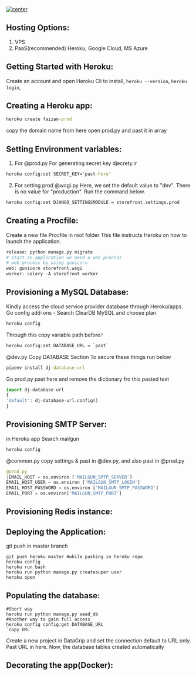 <a href="">
  <img align="center" src="https://img.shields.io/badge/Deployment%20|%20Django%20Appications-blue" alt="center">
</a>

## Hosting Options:
1. VPS
2. PaaS(recommended) Heroku, Google Cloud, MS Azure

## Getting Started with Heroku:
Create an account and open Heroku Cli to install, `heroku --version`, `heroku login`, 
## Creating a Heroku app:
```cmd
heroku create faizan-prod
```
copy the domain name from here
open prod.py and past it in array

## Setting Environment variables:
1. For @prod.py
For generating secret key djecrety.ir
```cmd
heroku config:set SECRET_KEY='past-here'
```
2. For setting prod
@wsgi.py
Here, we set the default value to "dev". There is no value for "production". Run the command below.
```cmd
heroku config:set DJANGO_SETTINGSMODULE = storefront.settings.prod
```
## Creating a Procfile:
Create a new file Procfile in root folder
This file instructs Heroku on how to launch the application.
```python
release: python manage.py migrate
# Start an application we need a web process
# web process by using gunicorn
web: gunicorn storefront.wsgi
worker: celery -A storefront worker
```
## Provisioning a MySQL Database:
Kindly access the cloud service provider database through Heroku/apps.
Go config add-ons - Search ClearDB MySQL and choose plan
```cmd
heroku config
```
Through this copy variable path before`?` 
```cmd
heroku config:set DATABASE_URL = `past`
```
@dev.py
Copy DATABASE Section
To secure these things run below
```cmd
pipenv install dj-database-url
```
Go prod.py
past here and remove the dictionary fro this pasted text
```python
import dj-database-url
{
'default': dj-database-url.config()
}
```
## Provisioning SMTP Server:
in Heroku app Search mailgun
```cmd
heroku config
```
@common.py copy settings & past in @dev.py, and also past in @prod.py 
```python
@prod.py
|EMAIL_HOST = os.environ ['MAILGUN_SMTP_SERVER']
EMAIL_HOST_USER = os.environ ['MAILGUN_SMTP_LOGIN']
EMAIL_HOST_PASSWORD = os.environ ['MAILGUN_SMTP_PASSWORD']
EMAIL_PORT = os.environ['MAILGUN_SMTP_PORT']
```
## Provisioning Redis instance:
## Deploying the Application:
git push in master branch
```terminal
git push heroku master #while pushing in heroku repo
heroku config
heroku run bash
heroku run python manage.py createsuper user
heroku open
```
## Populating the database:
```terminal
#Short way
heroku run python manage.py seed_db
#Another way to gain full access
heroku config config:get DATABASE_URL
`copy URL`
```
Create a new project in DataGrip and set the connection default to URL only. Past URL in here. Now, the database tables created automatically

## Decorating the app(Docker):










